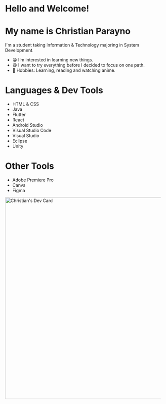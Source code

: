 # Hello and Welcome!
# My name is Christian Parayno

I'm a student taking Information & Technology majoring in System Development.

- :grin: I’m interested in learning new things.
- :smile: I want to try everything before I decided to focus on one path.
- 🎯 Hobbies: Learning, reading and watching anime.

# Languages & Dev Tools
- HTML & CSS
- Java
- Flutter
- React
- Android Studio
- Visual Studio Code
- Visual Studio
- Eclipse
- Unity

# Other Tools
- Adobe Premiere Pro
- Canva
- Figma

<a href="https://app.daily.dev/junmoxie"><img src="https://github.com/P-Christian/P-Christian/blob/main/devcard.svg" width="652" alt="Christian's Dev Card"/></a>
